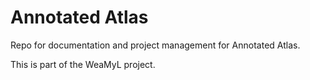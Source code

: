 # Annotated Atlas

Repo for documentation and project management for Annotated Atlas.

This is part of the WeaMyL project.
